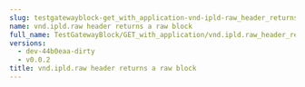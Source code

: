```yaml
---
slug: testgatewayblock-get_with_application-vnd-ipld-raw_header_returns_a_raw_block
name: vnd.ipld.raw header returns a raw block
full_name: TestGatewayBlock/GET_with_application/vnd.ipld.raw_header_returns_a_raw_block
versions:
  - dev-44b0eaa-dirty
  - v0.0.2
title: vnd.ipld.raw header returns a raw block
---
```


